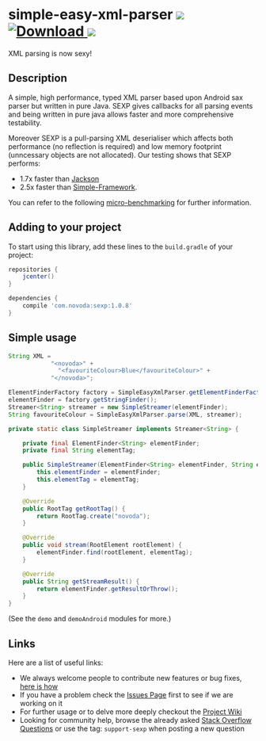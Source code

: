 # simple-easy-xml-parser [![](https://ci.novoda.com/buildStatus/icon?job=simple-easy-xml-parser)](https://ci.novoda.com/job/simple-easy-xml-parser/lastBuild/console) [![Download](https://api.bintray.com/packages/novoda/maven/simple-easy-xml-parser/images/download.svg) ](https://bintray.com/novoda/maven/simple-easy-xml-parser/_latestVersion) [![](https://raw.githubusercontent.com/novoda/novoda/master/assets/btn_apache_lisence.png)](LICENSE.txt)

XML parsing is now sexy!


## Description

A simple, high performance, typed XML parser based upon Android sax parser but written in pure Java. SEXP gives callbacks for all parsing events and being written in pure java allows faster and more comprehensive testability.

Moreover SEXP is a pull-parsing XML deserialiser which affects both performance (no reflection is required) and low memory footprint (unncessary objects are not allocated). Our testing shows that SEXP performs:

- 1.7x faster than [Jackson](https://github.com/FasterXML/jackson-dataformat-xml) 
- 2.5x faster than [Simple-Framework](http://simple.sourceforge.net/). 

You can refer to the following [micro-benchmarking](https://github.com/novoda/simple-easy-xml-parser/tree/master/benchmark) for further information.


## Adding to your project

To start using this library, add these lines to the `build.gradle` of your project:

```groovy
repositories {
    jcenter()
}

dependencies {
    compile 'com.novoda:sexp:1.0.8'
}
```

## Simple usage

```java
String XML =
            "<novoda>" +
              "<favouriteColour>Blue</favouriteColour>" +
            "</novoda>";

ElementFinderFactory factory = SimpleEasyXmlParser.getElementFinderFactory();
elementFinder = factory.getStringFinder();
Streamer<String> streamer = new SimpleStreamer(elementFinder);
String favouriteColour = SimpleEasyXmlParser.parse(XML, streamer);

private static class SimpleStreamer implements Streamer<String> {

    private final ElementFinder<String> elementFinder;
    private final String elementTag;

    public SimpleStreamer(ElementFinder<String> elementFinder, String elementTag) {
        this.elementFinder = elementFinder;
        this.elementTag = elementTag;
    }

    @Override
    public RootTag getRootTag() {
        return RootTag.create("novoda");
    }

    @Override
    public void stream(RootElement rootElement) {
        elementFinder.find(rootElement, elementTag);
    }

    @Override
    public String getStreamResult() {
        return elementFinder.getResultOrThrow();
    }
}
```
(See the `demo` and `demoAndroid` modules for more.)

## Links

Here are a list of useful links:

 * We always welcome people to contribute new features or bug fixes, [here is how](https://github.com/novoda/novoda/blob/master/CONTRIBUTING.md)
 * If you have a problem check the [Issues Page](https://github.com/novoda/simple-easy-xml-parser/issues) first to see if we are working on it
 * For further usage or to delve more deeply checkout the [Project Wiki](https://github.com/novoda/simple-easy-xml-parser/wiki)
 * Looking for community help, browse the already asked [Stack Overflow Questions](http://stackoverflow.com/questions/tagged/support-sexp) or use the tag: `support-sexp` when posting a new question
